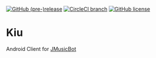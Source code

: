 [![GitHub (pre-)release](https://img.shields.io/github/release/BjoernPetersen/Kiu/all.svg)](https://github.com/BjoernPetersen/Kiu/releases) [![CircleCI branch](https://img.shields.io/circleci/project/github/BjoernPetersen/Kiu/master.svg)](https://circleci.com/gh/BjoernPetersen/Kiu/tree/master) [![GitHub license](https://img.shields.io/github/license/BjoernPetersen/Kiu.svg)](https://github.com/BjoernPetersen/Kiu/blob/master/LICENSE)
# Kiu
Android Client for [JMusicBot](https://github.com/BjoernPetersen/JMusicBot)
